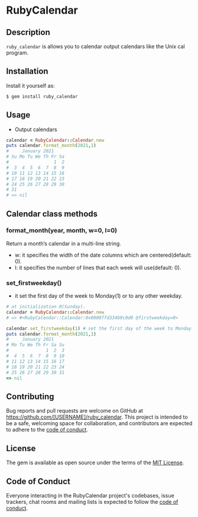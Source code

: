 # RubyCalendar

## Description

`ruby_calendar` is allows you to calendar output calendars like the Unix cal program.

## Installation

Install it yourself as:

```sh
$ gem install ruby_calendar
```

## Usage

* Output calendars

```ruby
calendar = RubyCalendar::Calendar.new
puts calendar.format_month(2021,1)
#     January 2021
# Su Mo Tu We Th Fr Sa
#                 1  2
#  3  4  5  6  7  8  9
# 10 11 12 13 14 15 16
# 17 18 19 20 21 22 23
# 24 25 26 27 28 29 30
# 31
# => nil
```

## Calendar class methods

### format_month(year, month, w=0, l=0)

Return a month’s calendar in a multi-line string.
* w: it specifies the width of the date columns which are centered(default: 0).
* l: it specifies the number of lines that each week will use(default: 0).

### set_firstweekday()


* it set the first day of the week to Monday(1) or to any other weekday.

```ruby
# at initialization 0(Sunday).
calendar = RubyCalendar::Calendar.new
# => #<RubyCalendar::Calendar:0x00007fd334b9c0d0 @firstweekday=0>

calendar.set_firstweekday(1) # set the first day of the week to Monday
puts calendar.format_month(2021,1)
#     January 2021
# Mo Tu We Th Fr Sa Su
#              1  2  3
#  4  5  6  7  8  9 10
# 11 12 13 14 15 16 17
# 18 19 20 21 22 23 24
# 25 26 27 28 29 30 31
=> nil
```

## Contributing

Bug reports and pull requests are welcome on GitHub at https://github.com/[USERNAME]/ruby_calendar. This project is intended to be a safe, welcoming space for collaboration, and contributors are expected to adhere to the [code of conduct](https://github.com/saku888/ruby-calendar/blob/master/CODE_OF_CONDUCT.md).

## License

The gem is available as open source under the terms of the [MIT License](https://opensource.org/licenses/MIT).

## Code of Conduct

Everyone interacting in the RubyCalendar project's codebases, issue trackers, chat rooms and mailing lists is expected to follow the [code of conduct](https://github.com/saku888/ruby-calendar/blob/master/CODE_OF_CONDUCT.md).
